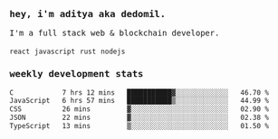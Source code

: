 <samp>
    <h3>hey, i'm aditya aka dedomil.</h3>
    I'm a full stack web & blockchain developer. 
    <br />
    <br />
    <code>react</code> <code>javascript</code> <code>rust</code> <code>nodejs</code>
    <h3>weekly development stats</h3>
    <!--START_SECTION:waka-->

```txt
C            7 hrs 12 mins   ███████████▓░░░░░░░░░░░░░   46.70 %
JavaScript   6 hrs 57 mins   ███████████▒░░░░░░░░░░░░░   44.99 %
CSS          26 mins         ▓░░░░░░░░░░░░░░░░░░░░░░░░   02.90 %
JSON         22 mins         ▓░░░░░░░░░░░░░░░░░░░░░░░░   02.38 %
TypeScript   13 mins         ▒░░░░░░░░░░░░░░░░░░░░░░░░   01.50 %
```

<!--END_SECTION:waka-->
</samp>
